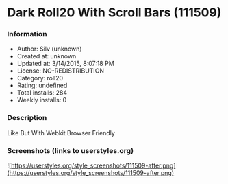 # Dark Roll20 With Scroll Bars (111509)

### Information
- Author: Silv (unknown)
- Created at: unknown
- Updated at: 3/14/2015, 8:07:18 PM
- License: NO-REDISTRIBUTION
- Category: roll20
- Rating: undefined
- Total installs: 284
- Weekly installs: 0


### Description
Like But With Webkit Browser Friendly


### Screenshots (links to userstyles.org)
![https://userstyles.org/style_screenshots/111509-after.png](https://userstyles.org/style_screenshots/111509-after.png)


